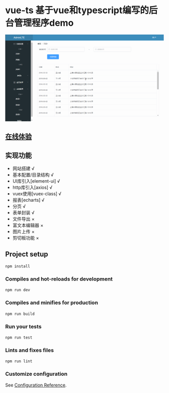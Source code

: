 # vue-ts 基于vue和typescript编写的后台管理程序demo

![截图](./intro.gif)

## [在线体验](http://deltafx35c.com/)

## 实现功能

- 网站搭建 &radic;  
- 基本配置/目录结构 &radic;  
- UI库引入[element-ui] &radic;  
- http库引入[axios] &radic; 
- vuex使用[vuex-class] &radic; 
- 报表[echarts] &radic; 
- 分页 &radic; 
- 表单封装 &radic; 
- 文件导出 &times;  
- 富文本编辑器 &times;  
- 图片上传 &times;  
- 剪切板功能 &times;  


## Project setup
```
npm install
```

### Compiles and hot-reloads for development
```
npm run dev
```

### Compiles and minifies for production
```
npm run build
```

### Run your tests
```
npm run test
```

### Lints and fixes files
```
npm run lint
```

### Customize configuration
See [Configuration Reference](https://cli.vuejs.org/config/).
